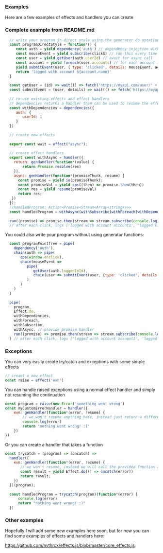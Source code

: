 ### Examples
Here are a few examples of effects and handlers you can create

### Complete example from README.md

```javascript
  // write your program in direct style using the generator do notation
  const programDirectStyle = function*() {
     const auth = yield dependency('auth') // dependency injection with a simple handler
     const mouseEvent = yield subscribe(click$) // run this every time the stream gets a new item
     const user = yield getUser(auth.userId) // await for async call
     const account = yield foreach(user.accounts) // for each account in the users list of accounts
     yield submitEvent(user, { type: 'clicked', details: mouseEvent, account }) // await for async call
     return 'logged with account ${account.name}'
  }
  
  const getUser = (id) => wait(() => fetch('https://myapi.com/user/' + id))
  const submitEvent = (user, details) => wait(() => fetch('https://myapi.com/event/', { method: 'POST', body: JSON.stringify(details) }))
  
  // re-use existing effects and effect handlers
  // dependencies returns a handler than can be used to resume the effects with the data provided
  const withDependencies = dependencies({
     auth: {
        userId: 1  
     }
  })
  
  // create new effects
  
  export const wait = effect("async");
  
  // create effect handlers  
  export const withAsync = handler({
    return: genHandler(function*(value) {
        return Promise.resolve(res)
    }),
    async: genHandler(function*(promiseThunk, resume) {
      const promise = yield io(promiseThunk);
      const promiseVal = yield cps((then) => promise.then(then))
      const res = yield resume(promiseVal)
      return res;
   })
  });
  //handledProgram: Action<Promise<Stream<Array<string>>>>
  const handledProgram = withAsync(withSubscribe(withForeach(withDependencies(Effect.do(program)))))
   
  run((promise) => promise.then(stream => stream.subscribe(console.log)))
  // after each click, logs ['logged with account account1', 'logged with account account2', ...] 
```
You could also write your program without using generator functions:
```javascript
  const programPointfree = pipe(
    dependency('auth'),
    chain(auth => pipe(
       cps(window.onclick), 
       chain(mouseEvent => 
          pipe(
             getUser(auth.loggedInId),
             chain(user => submitEvent(user, {type: 'clicked', details: mouseEvent}))
          )
       )
    )
  )    
  
  pipe(
    program,
    Effect.do,
    withDependencies,
    withForeach,
    withSubscribe, 
    withAsync, // provide promise handler
    run((promise) => promise.then(stream => stream.subscribe(console.log)))
  ) // after each click, logs ['logged with account account1', 'logged with account account2', ...] 
```


### Exceptions
You can very easily create try/catch and exceptions with some simple effects
```javascript
// creaet a new effect
const raise = effect('exn')
```
You can handle raised exceptions using a normal effect handler and simply not resuming the continuation
```javascript
const program = raise(new Error('something went wrong')
const myCustomErrorHandler = handler({
    exn: genHandler(function*(error, resume) {
        // we won't resume anything here, instead just return a different answer
        console.log(error)
        return "nothing went wrong! :)"
    })
})
```
Or you can create a handler that takes a function
```javascript
const trycatch = (program) => (oncatch) =>
  handler({
    exn: genHandler(function*(error, resume) {
       // we won't resume, instead we will call the provided function and return its result
       const result = yield Effect.do(() => oncatch(error))
       return result;
    })
  })(program);
  
  const handledProgram = trycatch(program)(function*(error) {
      console.log(error)
      return "nothing went wrong! :)"
  })
```


### Other examples
Hopefully I will add some new examples here soon, but for now you can find some examples of effects and handlers here:

https://github.com/nythrox/effects.js/blob/master/core_effects.js
